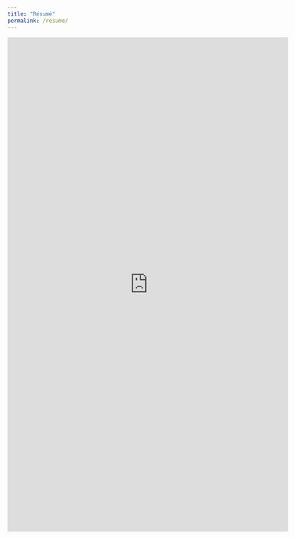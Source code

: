 ```yaml
---
title: "Résumé"
permalink: /resume/
---
```


<iframe src="https://drive.google.com/file/d/1HFku6ZO092MoNCg0a7LeCcHKW-B46qiC/preview" width="125%" height="1110" scrolling="no" frameBorder="0"></iframe>